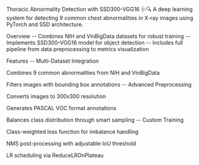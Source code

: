 Thoracic Abnormality Detection with SSD300-VGG16 🩺🔍
A deep learning system for detecting 9 common chest abnormalities in X-ray images using PyTorch and SSD architecture.

Overview
-- Combines NIH and VinBigData datasets for robust training
-- Implements SSD300-VGG16 model for object detection
-- Includes full pipeline from data preprocessing to metrics visualization

Features
-- Multi-Dataset Integration

Combines 9 common abnormalities from NIH and VinBigData

Filters images with bounding box annotations
-- Advanced Preprocessing

Converts images to 300x300 resolution

Generates PASCAL VOC format annotations

Balances class distribution through smart sampling
-- Custom Training

Class-weighted loss function for imbalance handling

NMS post-processing with adjustable IoU threshold

LR scheduling via ReduceLROnPlateau
